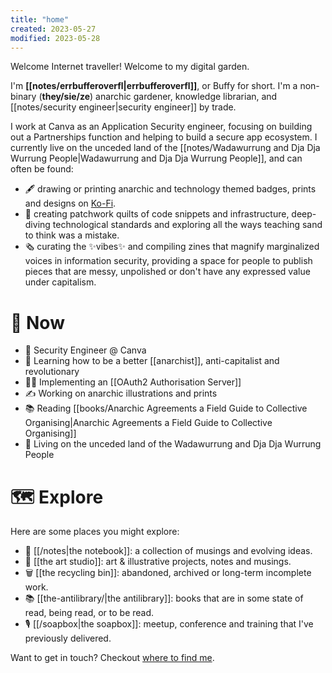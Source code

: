 ```yaml
---
title: "home"
created: 2023-05-27
modified: 2023-05-28
---
```


Welcome Internet traveller! Welcome to my digital garden.

I'm **[[notes/errbufferoverfl|errbufferoverfl]]**, or Buffy for short. I'm a non-binary (**they/sie/ze**) anarchic gardener, knowledge librarian, and [[notes/security engineer|security engineer]] by trade.

I work at Canva as an Application Security engineer, focusing on building out a Partnerships function and helping to build a secure app ecosystem. I currently live on the unceded land of the [[notes/Wadawurrung and Dja Dja Wurrung People|Wadawurrung and Dja Dja Wurrung People]], and can often be found:

- 🖋️ drawing or printing anarchic and technology themed badges, prints and designs on [Ko-Fi](https://ko-fi.com/errbufferoverfl).
- 💾 creating patchwork quilts of code snippets and infrastructure, deep-diving technological standards and exploring all the ways teaching sand to think was a mistake.
- 🗞️ curating the ✨vibes✨ and compiling zines that magnify marginalized voices in information security, providing a space for people to publish pieces that are messy, unpolished or don't have any expressed value under capitalism.

# 🌈 Now

- 📐 Security Engineer @ Canva
- 🧠 Learning how to be a better [[anarchist]], anti-capitalist and revolutionary
- 👨‍💻 Implementing an [[OAuth2 Authorisation Server]]
- ✍️ Working on anarchic illustrations and prints
- 📚 Reading [[books/Anarchic Agreements a Field Guide to Collective Organising|Anarchic Agreements a Field Guide to Collective Organising]]
- 📍 Living on the unceded land of the Wadawurrung and Dja Dja Wurrung People

# 🗺️ Explore

Here are some places you might explore:

- 📖 [[/notes|the notebook]]: a collection of musings and evolving ideas.
- 🎨 [[the art studio]]: art & illustrative projects, notes and musings.
- 🗑️ [[the recycling bin]]: abandoned, archived or long-term incomplete work.
- 📚 [[the-antilibrary/|the antilibrary]]: books that are in some state of read, being read, or to be read.
- 🎙️ [[/soapbox|the soapbox]]: meetup, conference and training that I've previously delivered.

Want to get in touch? Checkout [where to find me](https://links.errbufferoverfl.me).